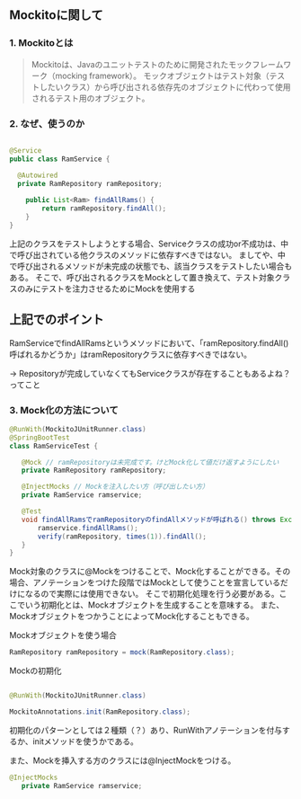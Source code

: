 ## Mockitoに関して

### 1. Mockitoとは

>Mockitoは、Javaのユニットテストのために開発されたモックフレームワーク（mocking framework）。
モックオブジェクトはテスト対象（テストしたいクラス）から呼び出される依存先のオブジェクトに代わって使用されるテスト用のオブジェクト。

### 2. なぜ、使うのか

```Java

@Service
public class RamService {

  @Autowired
  private RamRepository ramRepository;
  
	public List<Ram> findAllRams() {
		return ramRepository.findAll();
	}
}
 ```
 上記のクラスをテストしようとする場合、Serviceクラスの成功or不成功は、中で呼び出されている他クラスのメソッドに依存すべきではない。
 ましてや、中で呼び出されるメソッドが未完成の状態でも、該当クラスをテストしたい場合もある。
 そこで、呼び出されるクラスをMockとして置き換えて、テスト対象クラスのみにテストを注力させるためにMockを使用する
 
 
 ## 上記でのポイント
 
 RamServiceでfindAllRamsというメソッドにおいて、「ramRepository.findAll()呼ばれるかどうか」はramRepositoryクラスに依存すべきではない。
 
 → Repositoryが完成していなくてもServiceクラスが存在することもあるよね？ってこと
 
 
 ### 3. Mock化の方法について
 
 ```Java
@RunWith(MockitoJUnitRunner.class)
@SpringBootTest
class RamServiceTest {

	@Mock // ramRepositoryは未完成です。けどMock化して値だけ返すようにしたい
	private RamRepository ramRepository;

	@InjectMocks // Mockを注入したい方（呼び出したい方）
	private RamService ramservice;

	@Test
	void findAllRamsでramRepositoryのfindAllメソッドが呼ばれる() throws Exception {
		ramservice.findAllRams();
		verify(ramRepository, times(1)).findAll();
	}
}
```

Mock対象のクラスに@Mockをつけることで、Mock化することができる。その場合、アノテーションをつけた段階ではMockとして使うことを宣言しているだけになるので実際には使用できない。
そこで初期化処理を行う必要がある。ここでいう初期化とは、Mockオブジェクトを生成することを意味する。
また、MockオブジェクトをつかうことによってMock化することもできる。

Mockオブジェクトを使う場合
```Java
RamRepository ramRepository = mock(RamRepository.class);
```

Mockの初期化
```Java

@RunWith(MockitoJUnitRunner.class)

MockitoAnnotations.init(RamRepository.class);

```

初期化のパターンとしては２種類（？）あり、RunWithアノテーションを付与するか、initメソッドを使うかである。


また、Mockを挿入する方のクラスには@InjectMockをつける。

```Java
@InjectMocks
   private RamService ramservice;
```



